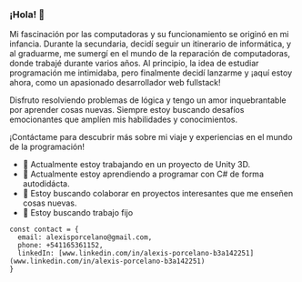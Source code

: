 ### ¡Hola! 👋

Mi fascinación por las computadoras y su funcionamiento se originó en mi infancia. Durante la secundaria, decidí seguir un itinerario de informática, y al graduarme, me sumergí en el mundo de la reparación de computadoras, donde trabajé durante varios años. Al principio, la idea de estudiar programación me intimidaba, pero finalmente decidí lanzarme y ¡aquí estoy ahora, como un apasionado desarrollador web fullstack!

Disfruto resolviendo problemas de lógica y tengo un amor inquebrantable por aprender cosas nuevas. Siempre estoy buscando desafíos emocionantes que amplíen mis habilidades y conocimientos.

¡Contáctame para descubrir más sobre mi viaje y experiencias en el mundo de la programación!

- 🔭 Actualmente estoy trabajando en un proyecto de Unity 3D.
- 🌱 Actualmente estoy aprendiendo a programar con C# de forma autodidácta.
- 👯 Estoy buscando colaborar en proyectos interesantes que me enseñen cosas nuevas.
- 🏢 Estoy buscando trabajo fijo

```plaintext
const contact = {
  email: alexisporcelano@gmail.com, 
  phone: +541165361152,
  linkedIn: [www.linkedin.com/in/alexis-porcelano-b3a142251](www.linkedin.com/in/alexis-porcelano-b3a142251)
}
